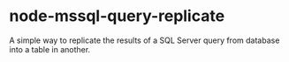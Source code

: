 # node-mssql-query-replicate
A simple way to replicate the results of a SQL Server query from database into a table in another.
